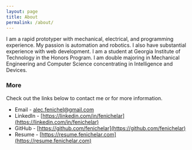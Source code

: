 ```yaml
---
layout: page
title: About
permalink: /about/
---
```


I am a rapid prototyper with mechanical, electrical, and programming experience. My passion is automation and robotics. I also have substantial experience with web development. I am a student at Georgia Institute of Technology in the Honors Program. I am double majoring in Mechanical Engineering and Computer Science concentrating in Intelligence and Devices.

### More

Check out the links below to contact me or for more information.

* Email - [alec.fenichel@gmail.com](mailto:alec.fenichel@gmail.com)
* LinkedIn - [https://linkedin.com/in/fenichelar](https://linkedin.com/in/fenichelar)
* GitHub - [https://github.com/fenichelar](https://github.com/fenichelar)
* Resume - [https://resume.fenichelar.com](https://resume.fenichelar.com)

